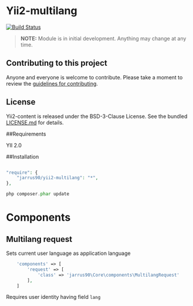 # Yii2-multilang 

[![Build Status](https://travis-ci.org/jarrus90/yii2-multilang.svg?branch=master)](https://travis-ci.org/jarrus90/yii2-multilang)

> **NOTE:** Module is in initial development. Anything may change at any time.

## Contributing to this project

Anyone and everyone is welcome to contribute. Please take a moment to review the [guidelines for contributing](CONTRIBUTING.md).

## License

Yii2-content is released under the BSD-3-Clause License. See the bundled [LICENSE.md](LICENSE.md) for details.

##Requirements

YII 2.0

##Installation

~~~php

"require": {
    "jarrus90/yii2-multilang": "*",
},

php composer.phar update
~~~

# Components
## Multilang request
Sets current user language as application language
~~~php
    'components' => [
        'request' => [
            'class' => 'jarrus90\Core\components\MultilangRequest'
        ],
    ]
~~~
Requires user identity having field `lang`
